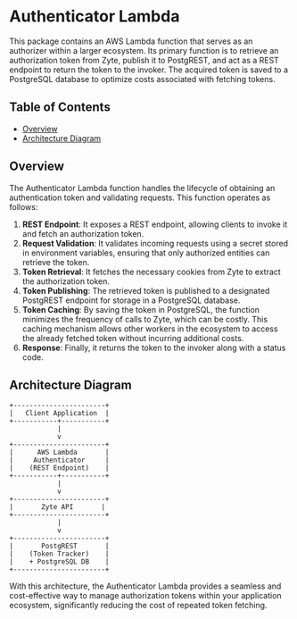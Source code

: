 # Authenticator Lambda

This package contains an AWS Lambda function that serves as an authorizer within a larger ecosystem. Its primary function is to retrieve an authorization token from Zyte, publish it to PostgREST, and act as a REST endpoint to return the token to the invoker. The acquired token is saved to a PostgreSQL database to optimize costs associated with fetching tokens.

## Table of Contents

- [Overview](#overview)
- [Architecture Diagram](#architecture-diagram)

## Overview

The Authenticator Lambda function handles the lifecycle of obtaining an authentication token and validating requests. This function operates as follows:

1. **REST Endpoint**: It exposes a REST endpoint, allowing clients to invoke it and fetch an authorization token.
2. **Request Validation**: It validates incoming requests using a secret stored in environment variables, ensuring that only authorized entities can retrieve the token.
3. **Token Retrieval**: It fetches the necessary cookies from Zyte to extract the authorization token.
4. **Token Publishing**: The retrieved token is published to a designated PostgREST endpoint for storage in a PostgreSQL database.
5. **Token Caching**: By saving the token in PostgreSQL, the function minimizes the frequency of calls to Zyte, which can be costly. This caching mechanism allows other workers in the ecosystem to access the already fetched token without incurring additional costs.
6. **Response**: Finally, it returns the token to the invoker along with a status code.

## Architecture Diagram

```plaintext
+-----------------------+
|   Client Application  |
+-----------+-----------+
            |
            v
+-----------------------+
|      AWS Lambda       |
|     Authenticator     |
|    (REST Endpoint)    |
+-----------+-----------+
            |
            v
+-----------------------+
|       Zyte API       |
+-----------------------+
            |
            v
+-----------------------+
|       PostgREST       |
|    (Token Tracker)    |
|    + PostgreSQL DB    |
+-----------------------+
```

With this architecture, the Authenticator Lambda provides a seamless and cost-effective way to manage authorization tokens within your application ecosystem, significantly reducing the cost of repeated token fetching.
